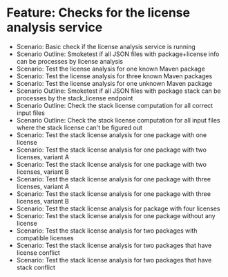# Feature: Checks for the license analysis service
- Scenario: Basic check if the license analysis service is running
- Scenario Outline: Smoketest if all JSON files with package+license info can be processes by license analysis
- Scenario: Test the license analysis for one known Maven package
- Scenario: Test the license analysis for three known Maven packages
- Scenario: Test the license analysis for one unknown Maven package
- Scenario Outline: Smoketest if all JSON files with package stack can be processes by the stack_license endpoint
- Scenario Outline: Check the stack license computation for all correct input files
- Scenario Outline: Check the stack license computation for all input files where the stack license can't be figured out
- Scenario: Test the stack license analysis for one package with one license
- Scenario: Test the stack license analysis for one package with two licenses, variant A
- Scenario: Test the stack license analysis for one package with two licenses, variant B
- Scenario: Test the stack license analysis for one package with three licenses, variant A
- Scenario: Test the stack license analysis for one package with three licenses, variant B
- Scenario: Test the stack license analysis for package with four licenses
- Scenario: Test the stack license analysis for one package without any license
- Scenario: Test the stack license analysis for two packages with compatible licenses
- Scenario: Test the stack license analysis for two packages that have license conflict
- Scenario: Test the stack license analysis for two packages that have stack conflict
